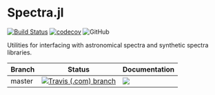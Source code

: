 # Spectra.jl

[![Build Status](https://travis-ci.com/mileslucas/Spectra.jl.svg?branch=master)](https://travis-ci.com/mileslucas/Spectra.jl)
[![codecov](https://codecov.io/gh/mileslucas/Spectra.jl/branch/master/graph/badge.svg)](https://codecov.io/gh/mileslucas/Spectra.jl)
![GitHub](https://img.shields.io/github/license/mileslucas/Spectra.jl.svg?color=blue)

Utilities for interfacing with astronomical spectra and synthetic spectra libraries.

| Branch | Status | Documentation |
|---|---|---|
| master | [![Travis (.com) branch](https://img.shields.io/travis/com/mileslucas/Spectra.jl/master.svg?label=)](https://tracis-ci.com/mileslucas/Spectra.jl) | [![](https://img.shields.io/badge/docs-dev-blue.svg?label=)](https://mileslucas.com/Spectra.jl/dev)  |
